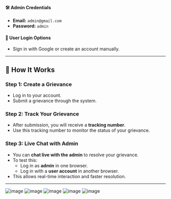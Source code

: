 #### 🛠️ Admin Credentials  
- **Email:** `admin@gmail.com`  
- **Password:** `admin`  

#### 🔑 User Login Options  
- Sign in with Google or create an account manually.  

---

## 📌 How It Works  

### **Step 1: Create a Grievance**  
- Log in to your account.  
- Submit a grievance through the system.  

### **Step 2: Track Your Grievance**  
- After submission, you will receive a **tracking number**.  
- Use this tracking number to monitor the status of your grievance.  

### **Step 3: Live Chat with Admin**  
- You can **chat live with the admin** to resolve your grievance.  
- To test this:  
  - Log in as **admin** in one browser.  
  - Log in with a **user account** in another browser.  
- This allows real-time interaction and faster resolution.  

---
![image](https://github.com/user-attachments/assets/07969e4d-82bb-404b-99c7-e4a4f3e83ca4)
![image](https://github.com/user-attachments/assets/502ef92a-0710-4b35-838f-b4470cd1009d)
![image](https://github.com/user-attachments/assets/8eb567a4-9439-4a19-bf32-caba388f8a87)
![image](https://github.com/user-attachments/assets/afb1785e-f949-4236-ac1d-e086a0050bb8)
![image](https://github.com/user-attachments/assets/17fe9705-04a8-4aaa-8dfb-df8615fb3cac)


